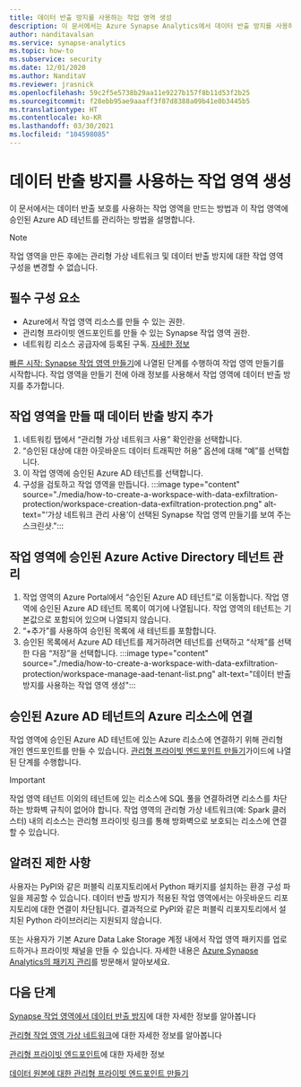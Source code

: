 ```yaml
---
title: 데이터 반출 방지를 사용하는 작업 영역 생성
description: 이 문서에서는 Azure Synapse Analytics에서 데이터 반출 방지를 사용하여 작업 영역을 만드는 방법을 설명합니다.
author: nanditavalsan
ms.service: synapse-analytics
ms.topic: how-to
ms.subservice: security
ms.date: 12/01/2020
ms.author: NanditaV
ms.reviewer: jrasnick
ms.openlocfilehash: 59c2f5e5738b29aa11e9227b157f8b11d53f2b25
ms.sourcegitcommit: f28ebb95ae9aaaff3f87d8388a09b41e0b3445b5
ms.translationtype: HT
ms.contentlocale: ko-KR
ms.lasthandoff: 03/30/2021
ms.locfileid: "104598085"
---
```

# <a name="create-a-workspace-with-data-exfiltration-protection-enabled"></a>데이터 반출 방지를 사용하는 작업 영역 생성
이 문서에서는 데이터 반출 보호를 사용하는 작업 영역을 만드는 방법과 이 작업 영역에 승인된 Azure AD 테넌트를 관리하는 방법을 설명합니다.

>[!Note]
>작업 영역을 만든 후에는 관리형 가상 네트워크 및 데이터 반출 방지에 대한 작업 영역 구성을 변경할 수 없습니다.

## <a name="prerequisites"></a>필수 구성 요소
- Azure에서 작업 영역 리소스를 만들 수 있는 권한.
- 관리형 프라이빗 엔드포인트를 만들 수 있는 Synapse 작업 영역 권한.
- 네트워킹 리소스 공급자에 등록된 구독. [자세한 정보](../../azure-resource-manager/management/resource-providers-and-types.md)

[빠른 시작: Synapse 작업 영역 만들기](../quickstart-create-workspace.md)에 나열된 단계를 수행하여 작업 영역 만들기를 시작합니다. 작업 영역을 만들기 전에 아래 정보를 사용해서 작업 영역에 데이터 반출 방지를 추가합니다.

## <a name="add-data-exfiltration-protection-when-creating-your-workspace"></a>작업 영역을 만들 때 데이터 반출 방지 추가
1. 네트워킹 탭에서 “관리형 가상 네트워크 사용” 확인란을 선택합니다.
1. “승인된 대상에 대한 아웃바운드 데이터 트래픽만 허용” 옵션에 대해 “예”를 선택합니다.
1. 이 작업 영역에 승인된 Azure AD 테넌트를 선택합니다.
1. 구성을 검토하고 작업 영역을 만듭니다.
:::image type="content" source="./media/how-to-create-a-workspace-with-data-exfiltration-protection/workspace-creation-data-exfiltration-protection.png" alt-text="‘가상 네트워크 관리 사용’이 선택된 Synapse 작업 영역 만들기를 보여 주는 스크린샷.":::

## <a name="manage-approved-azure-active-directory-tenants-for-the-workspace"></a>작업 영역에 승인된 Azure Active Directory 테넌트 관리
1. 작업 영역의 Azure Portal에서 “승인된 Azure AD 테넌트”로 이동합니다. 작업 영역에 승인된 Azure AD 테넌트 목록이 여기에 나열됩니다. 작업 영역의 테넌트는 기본값으로 포함되어 있으며 나열되지 않습니다.
1. “+추가”를 사용하여 승인된 목록에 새 테넌트를 포함합니다.
1. 승인된 목록에서 Azure AD 테넌트를 제거하려면 테넌트를 선택하고 “삭제”를 선택한 다음 “저장”을 선택합니다.
:::image type="content" source="./media/how-to-create-a-workspace-with-data-exfiltration-protection/workspace-manage-aad-tenant-list.png" alt-text="데이터 반출 방지를 사용하는 작업 영역 생성":::


## <a name="connecting-to-azure-resources-in-approved-azure-ad-tenants"></a>승인된 Azure AD 테넌트의 Azure 리소스에 연결

작업 영역에 승인된 Azure AD 테넌트에 있는 Azure 리소스에 연결하기 위해 관리형 개인 엔드포인트를 만들 수 있습니다. [관리형 프라이빗 엔드포인트 만들기](./how-to-create-managed-private-endpoints.md)가이드에 나열된 단계를 수행합니다.

>[!IMPORTANT]
>작업 영역 테넌트 이외의 테넌트에 있는 리소스에 SQL 풀을 연결하려면 리소스를 차단하는 방화벽 규칙이 없어야 합니다. 작업 영역의 관리형 가상 네트워크(예: Spark 클러스터) 내의 리소스는 관리형 프라이빗 링크를 통해 방화벽으로 보호되는 리소스에 연결할 수 있습니다.

## <a name="known-limitations"></a>알려진 제한 사항
사용자는 PyPI와 같은 퍼블릭 리포지토리에서 Python 패키지를 설치하는 환경 구성 파일을 제공할 수 있습니다. 데이터 반출 방지가 적용된 작업 영역에서는 아웃바운드 리포지토리에 대한 연결이 차단됩니다. 결과적으로 PyPI와 같은 퍼블릭 리포지토리에서 설치된 Python 라이브러리는 지원되지 않습니다. 

또는 사용자가 기본 Azure Data Lake Storage 계정 내에서 작업 영역 패키지를 업로드하거나 프라이빗 채널을 만들 수 있습니다. 자세한 내용은 [Azure Synapse Analytics의 패키지 관리](./spark/../../spark/apache-spark-azure-portal-add-libraries.md)를 방문해서 알아보세요. 
  
## <a name="next-steps"></a>다음 단계

[Synapse 작업 영역에서 데이터 반출 방지](./workspace-data-exfiltration-protection.md)에 대한 자세한 정보를 알아봅니다

[관리형 작업 영역 가상 네트워크](./synapse-workspace-managed-vnet.md)에 대한 자세한 정보를 알아봅니다

[관리형 프라이빗 엔드포인트](./synapse-workspace-managed-private-endpoints.md)에 대한 자세한 정보

[데이터 원본에 대한 관리형 프라이빗 엔드포인트 만들기](./how-to-create-managed-private-endpoints.md)
